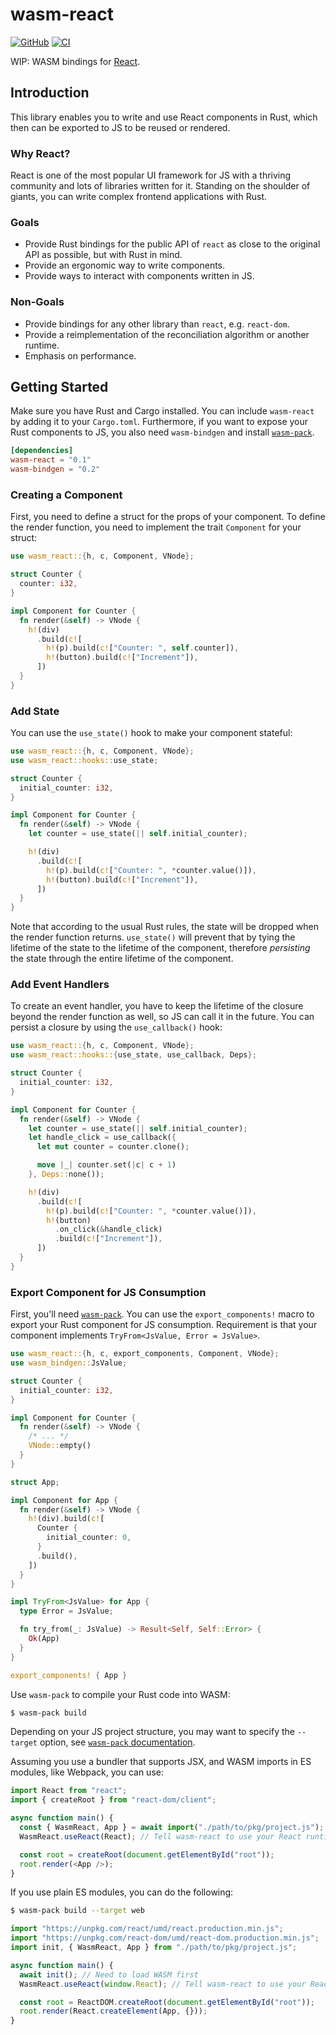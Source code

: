 # wasm-react

[![GitHub](https://img.shields.io/badge/GitHub-Repo-lightgrey?logo=github)](https://github.com/yishn/wasm-react)
[![CI](https://github.com/yishn/wasm-react/actions/workflows/ci.yml/badge.svg)](https://github.com/yishn/wasm-react/actions/workflows/ci.yml)

WIP: WASM bindings for [React].

## Introduction

This library enables you to write and use React components in Rust, which then
can be exported to JS to be reused or rendered.

### Why React?

React is one of the most popular UI framework for JS with a thriving community
and lots of libraries written for it. Standing on the shoulder of giants, you
can write complex frontend applications with Rust.

### Goals

- Provide Rust bindings for the public API of `react` as close to the original
  API as possible, but with Rust in mind.
- Provide an ergonomic way to write components.
- Provide ways to interact with components written in JS.

### Non-Goals

- Provide bindings for any other library than `react`, e.g. `react-dom`.
- Provide a reimplementation of the reconciliation algorithm or another runtime.
- Emphasis on performance.

## Getting Started

Make sure you have Rust and Cargo installed. You can include `wasm-react` by
adding it to your `Cargo.toml`. Furthermore, if you want to expose your Rust
components to JS, you also need `wasm-bindgen` and install [`wasm-pack`].

```toml
[dependencies]
wasm-react = "0.1"
wasm-bindgen = "0.2"
```

### Creating a Component

First, you need to define a struct for the props of your component. To define
the render function, you need to implement the trait `Component` for your
struct:

```rust
use wasm_react::{h, c, Component, VNode};

struct Counter {
  counter: i32,
}

impl Component for Counter {
  fn render(&self) -> VNode {
    h!(div)
      .build(c![
        h!(p).build(c!["Counter: ", self.counter]),
        h!(button).build(c!["Increment"]),
      ])
  }
}
```

### Add State

You can use the `use_state()` hook to make your component stateful:

```rust
use wasm_react::{h, c, Component, VNode};
use wasm_react::hooks::use_state;

struct Counter {
  initial_counter: i32,
}

impl Component for Counter {
  fn render(&self) -> VNode {
    let counter = use_state(|| self.initial_counter);

    h!(div)
      .build(c![
        h!(p).build(c!["Counter: ", *counter.value()]),
        h!(button).build(c!["Increment"]),
      ])
  }
}
```

Note that according to the usual Rust rules, the state will be dropped when the
render function returns. `use_state()` will prevent that by tying the lifetime
of the state to the lifetime of the component, therefore _persisting_ the state
through the entire lifetime of the component.

### Add Event Handlers

To create an event handler, you have to keep the lifetime of the closure beyond
the render function as well, so JS can call it in the future. You can persist a
closure by using the `use_callback()` hook:

```rust
use wasm_react::{h, c, Component, VNode};
use wasm_react::hooks::{use_state, use_callback, Deps};

struct Counter {
  initial_counter: i32,
}

impl Component for Counter {
  fn render(&self) -> VNode {
    let counter = use_state(|| self.initial_counter);
    let handle_click = use_callback({
      let mut counter = counter.clone();

      move |_| counter.set(|c| c + 1)
    }, Deps::none());

    h!(div)
      .build(c![
        h!(p).build(c!["Counter: ", *counter.value()]),
        h!(button)
          .on_click(&handle_click)
          .build(c!["Increment"]),
      ])
  }
}
```

### Export Component for JS Consumption

First, you'll need [`wasm-pack`]. You can use the `export_components!` macro to
export your Rust component for JS consumption. Requirement is that your
component implements `TryFrom<JsValue, Error = JsValue>`.

```rust
use wasm_react::{h, c, export_components, Component, VNode};
use wasm_bindgen::JsValue;

struct Counter {
  initial_counter: i32,
}

impl Component for Counter {
  fn render(&self) -> VNode {
    /* ... */
    VNode::empty()
  }
}

struct App;

impl Component for App {
  fn render(&self) -> VNode {
    h!(div).build(c![
      Counter {
        initial_counter: 0,
      }
      .build(),
    ])
  }
}

impl TryFrom<JsValue> for App {
  type Error = JsValue;

  fn try_from(_: JsValue) -> Result<Self, Self::Error> {
    Ok(App)
  }
}

export_components! { App }
```

Use `wasm-pack` to compile your Rust code into WASM:

```sh
$ wasm-pack build
```

Depending on your JS project structure, you may want to specify the `--target`
option, see
[`wasm-pack` documentation](https://rustwasm.github.io/docs/wasm-pack/commands/build.html#target).

Assuming you use a bundler that supports JSX, and WASM imports in ES modules,
like Webpack, you can use:

```js
import React from "react";
import { createRoot } from "react-dom/client";

async function main() {
  const { WasmReact, App } = await import("./path/to/pkg/project.js");
  WasmReact.useReact(React); // Tell wasm-react to use your React runtime

  const root = createRoot(document.getElementById("root"));
  root.render(<App />);
}
```

If you use plain ES modules, you can do the following:

```sh
$ wasm-pack build --target web
```

```js
import "https://unpkg.com/react/umd/react.production.min.js";
import "https://unpkg.com/react-dom/umd/react-dom.production.min.js";
import init, { WasmReact, App } from "./path/to/pkg/project.js";

async function main() {
  await init(); // Need to load WASM first
  WasmReact.useReact(window.React); // Tell wasm-react to use your React runtime

  const root = ReactDOM.createRoot(document.getElementById("root"));
  root.render(React.createElement(App, {}));
}
```

[react]: https://reactjs.org/
[`wasm-pack`]: https://rustwasm.github.io/wasm-pack/
